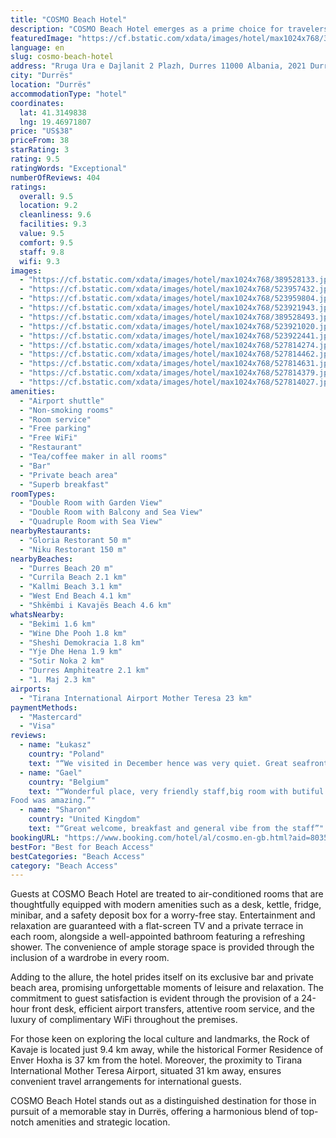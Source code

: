 ```yaml
---
title: "COSMO Beach Hotel"
description: "COSMO Beach Hotel emerges as a prime choice for travelers seeking a blend of comfort and convenience in Durrës, just a stone's throw away from the pristine Durres Beach."
featuredImage: "https://cf.bstatic.com/xdata/images/hotel/max1024x768/389528133.jpg?k=ac54981d75c64f026ea2e49eb44e1d167ad7221e72adb35d7e6154783dbdf743&o=&hp=1"
language: en
slug: cosmo-beach-hotel
address: "Rruga Ura e Dajlanit 2 Plazh, Durres 11000 Albania, 2021 Durrës, Albania"
city: "Durrës"
location: "Durrës"
accommodationType: "hotel"
coordinates:
  lat: 41.3149838
  lng: 19.46971807
price: "US$38"
priceFrom: 38
starRating: 3
rating: 9.5
ratingWords: "Exceptional"
numberOfReviews: 404
ratings:
  overall: 9.5
  location: 9.2
  cleanliness: 9.6
  facilities: 9.3
  value: 9.5
  comfort: 9.5
  staff: 9.8
  wifi: 9.3
images:
  - "https://cf.bstatic.com/xdata/images/hotel/max1024x768/389528133.jpg?k=ac54981d75c64f026ea2e49eb44e1d167ad7221e72adb35d7e6154783dbdf743&o=&hp=1"
  - "https://cf.bstatic.com/xdata/images/hotel/max1024x768/523957432.jpg?k=fca2f612ce6e9785636fdc973c2915390bc7da19fffed7aa2630c9c0c558c574&o=&hp=1"
  - "https://cf.bstatic.com/xdata/images/hotel/max1024x768/523959804.jpg?k=39355e74bea4be112061eb7cd8bfe379bd8cea04a837055e16056f59dfe620a5&o=&hp=1"
  - "https://cf.bstatic.com/xdata/images/hotel/max1024x768/523921943.jpg?k=67101f474949178359f13149e60e2c63e71cf596650e02cea7348015b392aae8&o=&hp=1"
  - "https://cf.bstatic.com/xdata/images/hotel/max1024x768/389528493.jpg?k=e04b603ff89235bca7592da6e9d48a42e034b8fbe40b4dc2fec84267a4dc4163&o=&hp=1"
  - "https://cf.bstatic.com/xdata/images/hotel/max1024x768/523921020.jpg?k=8438890f0ecbeb80301dd927db3ea5126c422ff545dee77fc23b75b4d2c018f7&o=&hp=1"
  - "https://cf.bstatic.com/xdata/images/hotel/max1024x768/523922441.jpg?k=48cc69721c0a926b31e90e12ec0223076f1bc0bd2a8ecb4935458b6a77fc5d21&o=&hp=1"
  - "https://cf.bstatic.com/xdata/images/hotel/max1024x768/527814274.jpg?k=b35f3229cb5bae4a283b2c46c068394d9a4b154f939823ef47e978b88fc72a24&o=&hp=1"
  - "https://cf.bstatic.com/xdata/images/hotel/max1024x768/527814462.jpg?k=65b14e22d417ec778f06be26683cbce652f3a30f2404d58918b6eb57d79d850b&o=&hp=1"
  - "https://cf.bstatic.com/xdata/images/hotel/max1024x768/527814631.jpg?k=a3d4083c8224a28c1a05a77e4bd303f184613aea7a5d9b987340cc9a8fb5b8dd&o=&hp=1"
  - "https://cf.bstatic.com/xdata/images/hotel/max1024x768/527814379.jpg?k=33f2e7c292e2ff872f7c58f69c24f67b89dbf9c0e026b4b656cc165fef1137e0&o=&hp=1"
  - "https://cf.bstatic.com/xdata/images/hotel/max1024x768/527814027.jpg?k=cb0d1aa2d16fecf0bb9f1305da3107b6c1e8f64c865e88073a2eef7a324f4ce8&o=&hp=1"
amenities:
  - "Airport shuttle"
  - "Non-smoking rooms"
  - "Room service"
  - "Free parking"
  - "Free WiFi"
  - "Restaurant"
  - "Tea/coffee maker in all rooms"
  - "Bar"
  - "Private beach area"
  - "Superb breakfast"
roomTypes:
  - "Double Room with Garden View"
  - "Double Room with Balcony and Sea View"
  - "Quadruple Room with Sea View"
nearbyRestaurants:
  - "Gloria Restorant 50 m"
  - "Niku Restorant 150 m"
nearbyBeaches:
  - "Durres Beach 20 m"
  - "Currila Beach 2.1 km"
  - "Kallmi Beach 3.1 km"
  - "West End Beach 4.1 km"
  - "Shkëmbi i Kavajës Beach 4.6 km"
whatsNearby:
  - "Bekimi 1.6 km"
  - "Wine Dhe Pooh 1.8 km"
  - "Sheshi Demokracia 1.8 km"
  - "Yje Dhe Hena 1.9 km"
  - "Sotir Noka 2 km"
  - "Durres Amphiteatre 2.1 km"
  - "1. Maj 2.3 km"
airports:
  - "Tirana International Airport Mother Teresa 23 km"
paymentMethods:
  - "Mastercard"
  - "Visa"
reviews:
  - name: "Łukasz"
    country: "Poland"
    text: "“We visited in December hence was very quiet. Great seafront location and easy access from highway. On site restaurant with variety of seafood and other dishes for lunch and dinner. Breakfast was good as well. Super friendly staff speaking English...”"
  - name: "Gael"
    country: "Belgium"
    text: "“Wonderful place, very friendly staff,big room with butiful view,
Food was amazing.”"
  - name: "Sharon"
    country: "United Kingdom"
    text: "“Great welcome, breakfast and general vibe from the staff”"
bookingURL: "https://www.booking.com/hotel/al/cosmo.en-gb.html?aid=8035640"
bestFor: "Best for Beach Access"
bestCategories: "Beach Access"
category: "Beach Access"
---
```


Guests at COSMO Beach Hotel are treated to air-conditioned rooms that are thoughtfully equipped with modern amenities such as a desk, kettle, fridge, minibar, and a safety deposit box for a worry-free stay. Entertainment and relaxation are guaranteed with a flat-screen TV and a private terrace in each room, alongside a well-appointed bathroom featuring a refreshing shower. The convenience of ample storage space is provided through the inclusion of a wardrobe in every room.

Adding to the allure, the hotel prides itself on its exclusive bar and private beach area, promising unforgettable moments of leisure and relaxation. The commitment to guest satisfaction is evident through the provision of a 24-hour front desk, efficient airport transfers, attentive room service, and the luxury of complimentary WiFi throughout the premises.

For those keen on exploring the local culture and landmarks, the Rock of Kavaje is located just 9.4 km away, while the historical Former Residence of Enver Hoxha is 37 km from the hotel. Moreover, the proximity to Tirana International Mother Teresa Airport, situated 31 km away, ensures convenient travel arrangements for international guests.

COSMO Beach Hotel stands out as a distinguished destination for those in pursuit of a memorable stay in Durrës, offering a harmonious blend of top-notch amenities and strategic location.